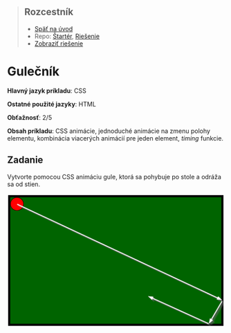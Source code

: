 <div class="hidden">

> ## Rozcestník
> - [Späť na úvod](../../README.md)
> - Repo: [Štartér](/../../tree/main/css/pool), [Riešenie](/../../tree/solution/css/pool)
> - [Zobraziť riešenie](riesenie.md)
</div>

# Gulečník
<div class="info"> 

**Hlavný jazyk príkladu**: CSS

**Ostatné použité jazyky**: HTML

**Obťažnosť**: 2/5

**Obsah príkladu**: CSS animácie, jednoduché animácie na zmenu polohy elementu, kombinácia viacerých animácií pre jeden element, *timing* funkcie.
</div>

## Zadanie

Vytvorte pomocou CSS animáciu gule, ktorá sa pohybuje po stole a odráža sa od stien.

![Zadanie príkladu Gulečník](images_pool/zadanie.png)
